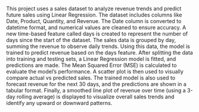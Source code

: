 This project uses a sales dataset to analyze revenue trends and predict future sales using Linear Regression. The dataset includes columns like Date, Product, Quantity, and Revenue. The Date column is converted to datetime format, and numerical values are cleaned to ensure accuracy. A new time-based feature called days is created to represent the number of days since the start of the dataset. The sales data is grouped by day, summing the revenue to observe daily trends. Using this data, the model is trained to predict revenue based on the days feature. After splitting the data into training and testing sets, a Linear Regression model is fitted, and predictions are made. The Mean Squared Error (MSE) is calculated to evaluate the model’s performance. A scatter plot is then used to visually compare actual vs predicted sales. The trained model is also used to forecast revenue for the next 30 days, and the predictions are shown in a tabular format. Finally, a smoothed line plot of revenue over time (using a 3-day rolling average) is displayed to visualize overall sales trends and identify any upward or downward patterns.
